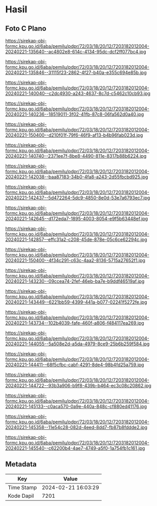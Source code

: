 # Hasil

## Foto C Plano

https://sirekap-obj-formc.kpu.go.id/6aba/pemilu/pdpr/72/03/18/20/12/7203182012004-20240221-135640--ac4802e8-614c-4134-95dc-dcf2ff077bc4.jpg

https://sirekap-obj-formc.kpu.go.id/6aba/pemilu/pdpr/72/03/18/20/12/7203182012004-20240221-135846--31115f23-2862-4f27-b40a-e355c694e85b.jpg

https://sirekap-obj-formc.kpu.go.id/6aba/pemilu/pdpr/72/03/18/20/12/7203182012004-20240221-140040--c2dc4930-a243-4637-8c7d-c5462c10cb93.jpg

https://sirekap-obj-formc.kpu.go.id/6aba/pemilu/pdpr/72/03/18/20/12/7203182012004-20240221-140236--18519011-3f02-41fb-87c8-06fa562d0a40.jpg

https://sirekap-obj-formc.kpu.go.id/6aba/pemilu/pdpr/72/03/18/20/12/7203182012004-20240221-150400--d210f01f-79f6-46f9-af13-b4b96fab023d.jpg

https://sirekap-obj-formc.kpu.go.id/6aba/pemilu/pdpr/72/03/18/20/12/7203182012004-20240221-140740--2371ee7f-8be8-4490-811e-8317b88b6224.jpg

https://sirekap-obj-formc.kpu.go.id/6aba/pemilu/pdpr/72/03/18/20/12/7203182012004-20240221-142038--baa87183-34b0-4fa8-a243-2d55fbcbd925.jpg

https://sirekap-obj-formc.kpu.go.id/6aba/pemilu/pdpr/72/03/18/20/12/7203182012004-20240221-142437--5d472264-5dc9-4850-8e0d-53e7a6793ec7.jpg

https://sirekap-obj-formc.kpu.go.id/6aba/pemilu/pdpr/72/03/18/20/12/7203182012004-20240221-142645--d172eda7-1895-4003-8054-e9f5b63448ef.jpg

https://sirekap-obj-formc.kpu.go.id/6aba/pemilu/pdpr/72/03/18/20/12/7203182012004-20240221-142857--effc31a2-c208-45de-878e-05c6ce62294c.jpg

https://sirekap-obj-formc.kpu.go.id/6aba/pemilu/pdpr/72/03/18/20/12/7203182012004-20240221-150400--4f34c291-c63c-4aa2-8136-5715a27652f1.jpg

https://sirekap-obj-formc.kpu.go.id/6aba/pemilu/pdpr/72/03/18/20/12/7203182012004-20240221-143230--09ccea74-2fef-46eb-ba7e-b9ddf46519af.jpg

https://sirekap-obj-formc.kpu.go.id/6aba/pemilu/pdpr/72/03/18/20/12/7203182012004-20240221-143449--6221bb59-4399-441a-b077-02241f5272fe.jpg

https://sirekap-obj-formc.kpu.go.id/6aba/pemilu/pdpr/72/03/18/20/12/7203182012004-20240221-143734--102b4039-fafe-460f-a806-f484117ea269.jpg

https://sirekap-obj-formc.kpu.go.id/6aba/pemilu/pdpr/72/03/18/20/12/7203182012004-20240221-144055--5a508e2d-a5da-4979-8ce9-25b6b259f584.jpg

https://sirekap-obj-formc.kpu.go.id/6aba/pemilu/pdpr/72/03/18/20/12/7203182012004-20240221-144411--68f5cfbc-cabf-4291-8de4-98b4fd25a759.jpg

https://sirekap-obj-formc.kpu.go.id/6aba/pemilu/pdpr/72/03/18/20/12/7203182012004-20240221-144722--93b3a906-b9f8-439b-b464-ec3c08c20862.jpg

https://sirekap-obj-formc.kpu.go.id/6aba/pemilu/pdpr/72/03/18/20/12/7203182012004-20240221-145133--c0aca570-0a9e-440a-848c-cf880ed41176.jpg

https://sirekap-obj-formc.kpu.go.id/6aba/pemilu/pdpr/72/03/18/20/12/7203182012004-20240221-145358--11e54c28-082d-4eed-8dd7-fb87b8fddde2.jpg

https://sirekap-obj-formc.kpu.go.id/6aba/pemilu/pdpr/72/03/18/20/12/7203182012004-20240221-145540--c62200b4-4ae7-4749-a5f0-1a754fb1c161.jpg


## Metadata

| Key        | Value               |
| ---------- | ------------------- |
| Time Stamp | 2024-02-21 16:03:29 |
| Kode Dapil | 7201                |



